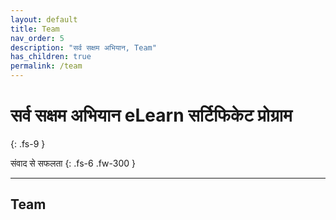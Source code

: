 ```yaml
---
layout: default
title: Team
nav_order: 5
description: "सर्व सक्षम अभियान, Team"
has_children: true
permalink: /team
---
```


# सर्व सक्षम अभियान eLearn सर्टिफिकेट प्रोग्राम
{: .fs-9 }

संवाद से सफलता
{: .fs-6 .fw-300 }

---

## Team

